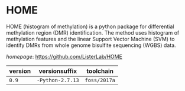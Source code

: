 # HOME

HOME (histogram of methylation) is a python package for differential methylation region (DMR) identification. The method uses histogram of methylation features and the linear Support Vector Machine (SVM) to identify DMRs  from whole genome bisulfite sequencing (WGBS) data.

*homepage*: <https://github.com/ListerLab/HOME>

version | versionsuffix | toolchain
--------|---------------|----------
``0.9`` | ``-Python-2.7.13`` | ``foss/2017a``
